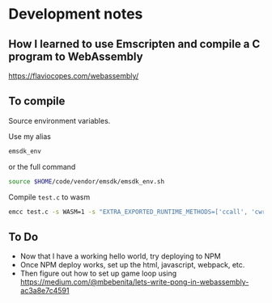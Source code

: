 # Development notes

## How I learned to use Emscripten and compile a C program to WebAssembly

https://flaviocopes.com/webassembly/

## To compile

Source environment variables.

Use my alias

```sh
emsdk_env
```

or the full command

```sh
source $HOME/code/vendor/emsdk/emsdk_env.sh
```

Compile `test.c` to wasm

```sh
emcc test.c -s WASM=1 -s "EXTRA_EXPORTED_RUNTIME_METHODS=['ccall', 'cwrap']"
```

## To Do

- Now that I have a working hello world, try deploying to NPM
- Once NPM deploy works, set up the html, javascript, webpack, etc.
- Then figure out how to set up game loop using https://medium.com/@mbebenita/lets-write-pong-in-webassembly-ac3a8e7c4591
